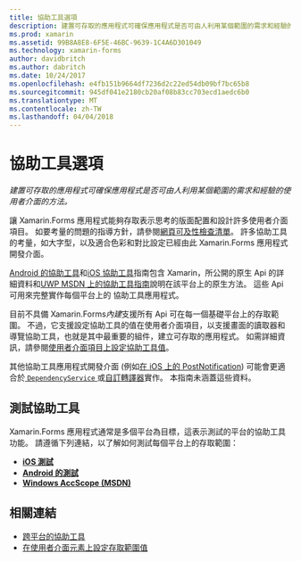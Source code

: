 ```yaml
---
title: 協助工具選項
description: 建置可存取的應用程式可確保應用程式是否可由人利用某個範圍的需求和經驗的使用者介面的方法。
ms.prod: xamarin
ms.assetid: 99B8A8E8-6F5E-46BC-9639-1C4A6D301049
ms.technology: xamarin-forms
author: davidbritch
ms.author: dabritch
ms.date: 10/24/2017
ms.openlocfilehash: e4fb151b9664df7236d2c22ed54db09bf7bc65b8
ms.sourcegitcommit: 945df041e2180cb20af08b83cc703ecd1aedc6b0
ms.translationtype: MT
ms.contentlocale: zh-TW
ms.lasthandoff: 04/04/2018
---
```

# <a name="accessibility"></a>協助工具選項

_建置可存取的應用程式可確保應用程式是否可由人利用某個範圍的需求和經驗的使用者介面的方法。_

讓 Xamarin.Forms 應用程式能夠存取表示思考的版面配置和設計許多使用者介面項目。 如要考量的問題的指導方針，請參閱[網頁可及性檢查清單](~/cross-platform/app-fundamentals/accessibility.md)。 許多協助工具的考量，如大字型，以及適合色彩和對比設定已經由此 Xamarin.Forms 應用程式開發介面。

[Android 的協助工具](~/android/app-fundamentals/accessibility.md)和[iOS 協助工具](~/ios/app-fundamentals/accessibility.md)指南包含 Xamarin，所公開的原生 Api 的詳細資料和[UWP MSDN 上的協助工具指南](https://msdn.microsoft.com/windows/uwp/accessibility/basic-accessibility-information)說明在該平台上的原生方法。 這些 Api 可用來完整實作每個平台上的 協助工具應用程式。

目前不具備 Xamarin.Forms*內建*支援所有 Api 可在每一個基礎平台上的存取範圍。 不過，它支援設定協助工具的值在使用者介面項目，以支援畫面的讀取器和導覽協助工具，也就是其中最重要的組件，建立可存取的應用程式。 如需詳細資訊，請參閱[使用者介面項目上設定協助工具值](~/xamarin-forms/app-fundamentals/accessibility/setting-accessibility-values.md)。

其他協助工具應用程式開發介面 (例如[在 iOS 上的 PostNotification](~/ios/app-fundamentals/accessibility.md)) 可能會更適合於[ `DependencyService` ](~/xamarin-forms/app-fundamentals/dependency-service/index.md)或[自訂轉譯器](~/xamarin-forms/app-fundamentals/custom-renderer/index.md)實作。 本指南未涵蓋這些資料。

## <a name="testing-accessibility"></a>測試協助工具

Xamarin.Forms 應用程式通常是多個平台為目標，這表示測試的平台的協助工具功能。 請遵循下列連結，以了解如何測試每個平台上的存取範圍：

- [**iOS 測試**](~/ios/app-fundamentals/accessibility.md)
- [**Android 的測試**](~/android/app-fundamentals/accessibility.md)
- [**Windows AccScope (MSDN)**](https://msdn.microsoft.com/library/windows/desktop/dn433239)


## <a name="related-links"></a>相關連結

- [跨平台的協助工具](~/cross-platform/app-fundamentals/accessibility.md)
- [在使用者介面元素上設定存取範圍值](~/xamarin-forms/app-fundamentals/accessibility/setting-accessibility-values.md)
